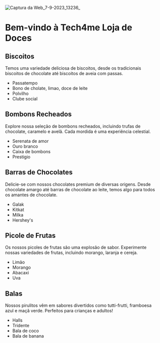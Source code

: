 ![Captura da Web_7-9-2023_13236_](https://github.com/sudovic/volt/assets/144363751/1aca33f9-f2a0-480d-838a-859b7639fbfc)

<!DOCTYPE html>
<html>
<head>
    <meta charset="UTF-8">
    <title>Tech4me Doces</title>
</head>
<body>
        <h1>Bem-vindo à Tech4me Loja de Doces</h1>
            <h2>Biscoitos</h2>
        <p>
            Temos uma variedade deliciosa de biscoitos, desde os tradicionais biscoitos de chocolate até biscoitos de aveia com passas.
        </p>
        <ul>
            <li>Passatempo</li>
            <li>Bono de cholate, limao, doce de leite</li>
            <li>Polvilho</li>
            <li>Clube social</li>
        </ul>
        <h2>Bombons Recheados</h2>
        <p>
            Explore nossa seleção de bombons recheados, incluindo trufas de chocolate, caramelo e avelã. Cada mordida é uma experiência celestial.
        </p>
        <ul>
            <li>Serenata de amor</li> 
            <li>Ouro branco</li>
            <li>Caixa de bombons</li>
            <li>Prestigio</li>
        </ul>
        <h2>Barras de Chocolates</h2>
        <p>
            Delicie-se com nossos chocolates premium de diversas origens. Desde chocolate amargo até barras de chocolate ao leite, temos algo para todos os amantes de chocolate.
        </p>
        <ul>
            <li>Galak</li>
            <li>Kitkat</li>
            <li>Milka</li>
            <li>Hershey's</li>
        </ul>
        <h2>Picole de Frutas</h2>
        <p>
            Os nossos picoles de frutas são uma explosão de sabor. Experimente nossas variedades de frutas, incluindo morango, laranja e cereja.
        </p>
        <ul>
            <li>Limão</li>
            <li>Morango</li>
            <li>Abacaxi</li>
            <li>Uva</li>
        </ul>
        <h2>Balas</h2>
        <p>
            Nossos pirulitos vêm em sabores divertidos como tutti-frutti, framboesa azul e maçã verde. Perfeitos para crianças e adultos!
        </p>
        <ul>
            <li>Halls</li>
            <li>Tridente</li>
            <li>Bala de coco</li>
            <li>Bala de banana</li>
        </ul>
</body>
</html>

